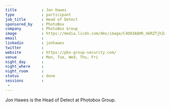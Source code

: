 ```yaml
---
title           : Jon Hawes
type            : participant
job_title       : Head of Detect
sponsored_by    : PhotoBox
company         : PhotoBox Group
image           : https://media.licdn.com/dms/image/C4D03AQHR_46RZTjhZw/profile-displayphoto-shrink_800_800/0?e=1562803200&v=beta&t=eZoKUTXyvEauXFX1TJ7LAkYj1EbXKDrvqCS4n4P6YRg
email           : 
linkedin        : jonhawes
twitter         : 
website         : https://pbx-group-security.com/
venue           : Mon, Tue, Wed, Thu, Fri
night_day       : 
night_where     : 
night_room      : 
status          : done
sessions        :
 - 
---
```



Jon Hawes is the Head of Detect at Photobox Group.
